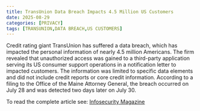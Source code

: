 ```yaml
---
title: TransUnion Data Breach Impacts 4.5 Million US Customers
date: 2025-08-29
categories: [PRIVACY]
tags: [TRANSUNION,DATA BREACH,US CUSTOMERS]
---
```


Credit rating giant TransUnion has suffered a data breach, which has impacted the personal information of nearly 4.5 million Americans. The firm revealed that unauthorized access was gained to a third-party application serving its US consumer support operations in a notification letter to impacted customers. The information was limited to specific data elements and did not include credit reports or core credit information. According to a filing to the Office of the Maine Attorney General, the breach occurred on July 28 and was detected two days later on July 30. 

To read the complete article see: [Infosecurity Magazine](https://www.infosecurity-magazine.com/news/transunion-data-breach-us-customers/) 